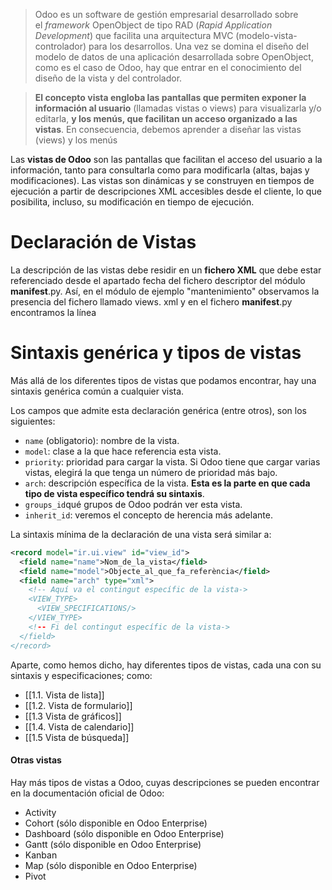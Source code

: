 > Odoo es un software de gestión empresarial desarrollado sobre el _framework_ OpenObject de tipo RAD (_Rapid Application Development_) que facilita una arquitectura MVC (modelo-vista-controlador) para los desarrollos. Una vez se domina el diseño del modelo de datos de una aplicación desarrollada sobre OpenObject, como es el caso de Odoo, hay que entrar en el conocimiento del diseño de la vista y del controlador.

> **El concepto vista engloba las pantallas que permiten exponer la información al usuario** (llamadas vistas o views) para visualizarla y/o editarla, **y los menús, que facilitan un acceso organizado a las vistas**. En consecuencia, debemos aprender a diseñar las vistas (views) y los menús

Las **vistas de Odoo** son las pantallas que facilitan el acceso del usuario a la información, tanto para consultarla como para modificarla (altas, bajas y modificaciones). Las vistas son dinámicas y se construyen en tiempos de ejecución a partir de descripciones XML accesibles desde el cliente, lo que posibilita, incluso, su modificación en tiempo de ejecución.

# Declaración de Vistas

La descripción de las vistas debe residir en un **fichero XML** que debe estar referenciado desde el apartado fecha del fichero descriptor del módulo __manifest__.py. Así, en el módulo de ejemplo "mantenimiento" observamos la presencia del fichero llamado views. xml y en el fichero __manifest__.py encontramos la línea

# Sintaxis genérica y tipos de vistas

Más allá de los diferentes tipos de vistas que podamos encontrar, hay una sintaxis genérica común a cualquier vista.

Los campos que admite esta declaración genérica (entre otros), son los siguientes:

- `name` (obligatorio): nombre de la vista.
- `model`: clase a la que hace referencia esta vista.
- `priority`: prioridad para cargar la vista. Si Odoo tiene que cargar varias vistas, elegirá la que tenga un número de prioridad más bajo.
- `arch`: descripción específica de la vista. **Esta es la parte en que cada tipo de vista específico tendrá su sintaxis**.
- `groups_id`qué grupos de Odoo podrán ver esta vista.
- `inherit_id`: veremos el concepto de herencia más adelante.

La sintaxis mínima de la declaración de una vista será similar a:

``` xml
<record model="ir.ui.view" id="view_id">
  <field name="name">Nom_de_la_vista</field>
  <field name="model">Objecte_al_que_fa_referència</field>
  <field name="arch" type="xml">
   	<!-- Aquí va el contingut específic de la vista->
    <VIEW_TYPE>
      <VIEW_SPECIFICATIONS/>
    </VIEW_TYPE>
  	<!-- Fi del contingut específic de la vista->
  </field>
</record>
```


Aparte, como hemos dicho, hay diferentes tipos de vistas, cada una con su sintaxis y especificaciones; como:

- [[1.1. Vista de lista]]
- [[1.2. Vista de formulario]]
- [[1.3 Vista de gráficos]]
- [[1.4. Vista de calendario]]
- [[1.5 Vista de búsqueda]]

#### Otras vistas

Hay más tipos de vistas a Odoo, cuyas descripciones se pueden encontrar en la documentación oficial de Odoo:

- Activity
- Cohort (sólo disponible en Odoo Enterprise)
- Dashboard (sólo disponible en Odoo Enterprise)
- Gantt (sólo disponible en Odoo Enterprise)
- Kanban
- Map (sólo disponible en Odoo Enterprise)
- Pivot